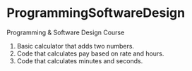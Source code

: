 # ProgrammingSoftwareDesign
Programming &amp; Software Design Course


1. Basic calculator that adds two numbers.
2. Code that calculates pay based on rate and hours.
3. Code that calculates minutes and seconds.
